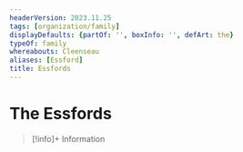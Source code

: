 ```yaml
---
headerVersion: 2023.11.25
tags: [organization/family]
displayDefaults: {partOf: '', boxInfo: '', defArt: the}
typeOf: family
whereabouts: Cleenseau
aliases: [Essford]
title: Essfords
---
```

# The Essfords
>[!info]+ Information
> 
>> 



